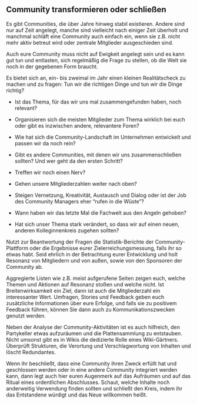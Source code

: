 ## Community transformieren oder schließen

Es gibt Communities, die über Jahre hinweg stabil existieren. Andere
sind nur auf Zeit angelegt, manche sind vielleicht nach einiger Zeit
überholt und manchmal schläft eine Community auch einfach ein, wenn sie
z.B. nicht mehr aktiv betreut wird oder zentrale Mitglieder
ausgeschieden sind.

Auch eure Community muss nicht auf Ewigkeit angelegt sein und es kann
gut tun und entlasten, sich regelmäßig die Frage zu stellen, ob die Welt
sie noch in der gegebenen Form braucht.

Es bietet sich an, ein- bis zweimal im Jahr einen kleinen Realitätscheck
zu machen und zu fragen: Tun wir die richtigen Dinge und tun wir die
Dinge richtig?

- Ist das Thema, für das wir uns mal zusammengefunden haben, noch
  relevant?

- Organisieren sich die meisten Mitglieder zum Thema wirklich bei euch
  oder gibt es inzwischen andere, relevantere Foren?

- Wie hat sich die Community-Landschaft im Unternehmen entwickelt und
  passen wir da noch rein?

- Gibt es andere Communities, mit denen wir uns zusammenschließen
  sollten? Und wer geht da den ersten Schritt?

- Treffen wir noch einen Nerv?

- Gehen unsere Mitgliederzahlen weiter nach oben?

- Steigen Vernetzung, Kreativität, Austausch und Dialog oder ist der
  Job des Community Managers eher “rufen in die Wüste”?

- Wann haben wir das letzte Mal die Fachwelt aus den Angeln gehoben?

- Hat sich unser Thema stark verändert, so dass wir auf einen neuen,
  anderen Kolleginnenkreis zugehen sollten?

Nutzt zur Beantwortung der Fragen die Statistik-Berichte der
Community-Plattform oder die Ergebnisse eurer Zielerreichungsmessung,
falls ihr so etwas habt. Seid ehrlich in der Betrachtung eurer
Entwicklung und holt Resonanz von Mitgliedern und von außen, sowie von
den Sponsoren der Community ab.

Aggregierte Listen wie z.B. meist aufgerufene Seiten zeigen euch, welche
Themen und Aktionen auf Resonanz stoßen und welche nicht. Ist
Breitenwirksamkeit ein Ziel, dann ist auch die Mitgliederzahl ein
interessanter Wert. Umfragen, Stories und Feedback geben euch
zusätzliche Informationen über eure Erfolge, und falls sie zu positivem
Feedback führen, können Sie dann auch zu Kommunikationszwecken genutzt
werden.

Neben der Analyse der Community-Aktivitäten ist es auch hilfreich, den
Partykeller etwas aufzuräumen und die Plattensammlung zu entstauben.
Nicht umsonst gibt es in Wikis die dedizierte Rolle eines Wiki-Gärtners.
Überprüft Strukturen, die Verortung und Verschlagwortung von Inhalten
und löscht Redundantes.

Wenn ihr beschließt, dass eine Community ihren Zweck erfüllt hat und
geschlossen werden oder in eine andere Community integriert werden kann,
dann legt auch hier euren Augenmerk auf das Aufräumen und auf das Ritual
eines ordentlichen Abschlusses. Schaut, welche Inhalte noch
anderweitig Verwendung finden sollten und schließt den Kreis, indem ihr
das Entstandene würdigt und das Neue willkommen
heißt.
